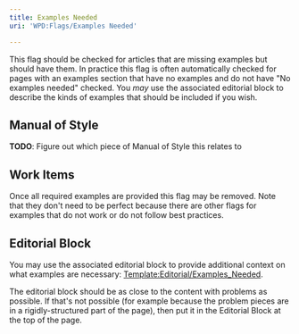 ```yaml
---
title: Examples Needed
uri: 'WPD:Flags/Examples Needed'

---
```

This flag should be checked for articles that are missing examples but should have them. In practice this flag is often automatically checked for pages with an examples section that have no examples and do not have "No examples needed" checked. You *may* use the associated editorial block to describe the kinds of examples that should be included if you wish.

## Manual of Style

**TODO**: Figure out which piece of Manual of Style this relates to

## Work Items

Once all required examples are provided this flag may be removed. Note that they don't need to be perfect because there are other flags for examples that do not work or do not follow best practices.

## Editorial Block

You may use the associated editorial block to provide additional context on what examples are necessary: [Template:Editorial/Examples\_Needed](/Template:Editorial/Examples_Needed).

The editorial block should be as close to the content with problems as possible. If that's not possible (for example because the problem pieces are in a rigidly-structured part of the page), then put it in the Editorial Block at the top of the page.
